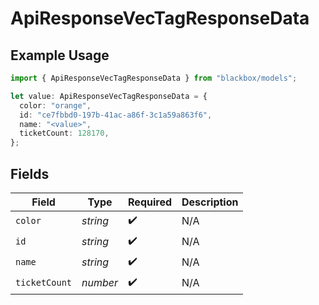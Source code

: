 # ApiResponseVecTagResponseData

## Example Usage

```typescript
import { ApiResponseVecTagResponseData } from "blackbox/models";

let value: ApiResponseVecTagResponseData = {
  color: "orange",
  id: "ce7fbbd0-197b-41ac-a86f-3c1a59a863f6",
  name: "<value>",
  ticketCount: 128170,
};
```

## Fields

| Field              | Type               | Required           | Description        |
| ------------------ | ------------------ | ------------------ | ------------------ |
| `color`            | *string*           | :heavy_check_mark: | N/A                |
| `id`               | *string*           | :heavy_check_mark: | N/A                |
| `name`             | *string*           | :heavy_check_mark: | N/A                |
| `ticketCount`      | *number*           | :heavy_check_mark: | N/A                |